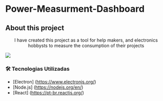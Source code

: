 # Power-Measurment-Dashboard


## About this project
<p align="center">I have created this project as a tool for help makers, and electronics hobbysts to measure the consumption of their projects</p>
<img src=“https://github.com/danilo94/Power-Measurment-Dashboard/blob/master/img/measure.PNG”>

### 🛠 Tecnologias Utilizadas

- [Electron] (https://www.electronjs.org/)
- [Node.js] (https://nodejs.org/en/)
- [React] (https://pt-br.reactjs.org/)









